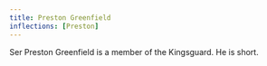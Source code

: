 ```yaml
---
title: Preston Greenfield
inflections: [Preston]
---
```


Ser Preston Greenfield is a member of the Kingsguard. He is short.


